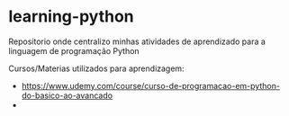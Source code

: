 # learning-python
Repositorio onde centralizo minhas atividades de aprendizado para a linguagem de programação Python

Cursos/Materias utilizados para aprendizagem:
- https://www.udemy.com/course/curso-de-programacao-em-python-do-basico-ao-avancado
- 